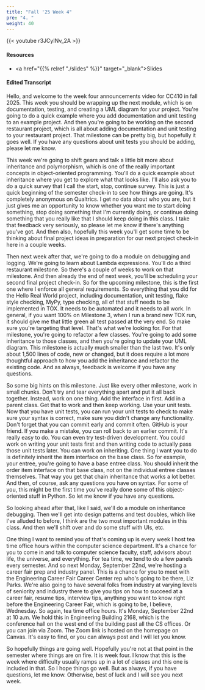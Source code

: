 ```yaml
---
title: "Fall '25 Week 4"
pre: "4. "
weight: 40
---
```


{{< youtube r3JCyINv_2A >}}

#### Resources

* <a href="{{% relref "./slides" %}}" target="_blank">Slides</a>

#### Edited Transcript

Hello, and welcome to the week four announcements video for CC410 in fall 2025. This week you should be wrapping up the next module, which is on documentation, testing, and creating a UML diagram for your project. You're going to do a quick example where you add documentation and unit testing to an example project. And then you're going to be working on the second restaurant project, which is all about adding documentation and unit testing to your restaurant project. That milestone can be pretty big, but hopefully it goes well. If you have any questions about unit tests you should be adding, please let me know. 

This week we're going to shift gears and talk a little bit more about inheritance and polymorphism, which is one of the really important concepts in object-oriented programming. You'll do a quick example about inheritance where you get to explore what that looks like. I'll also ask you to do a quick survey that I call the start, stop, continue survey. This is just a quick beginning of the semester check-in to see how things are going. It's completely anonymous on Qualtrics. I get no data about who you are, but it just gives me an opportunity to know whether you want me to start doing something, stop doing something that I'm currently doing, or continue doing something that you really like that I should keep doing in this class. I take that feedback very seriously, so please let me know if there's anything you've got. And then also, hopefully this week you'll get some time to be thinking about final project ideas in preparation for our next project check-in here in a couple weeks. 

Then next week after that, we're going to do a module on debugging and logging. We're going to learn about Lambda expressions. You'll do a third restaurant milestone. So there's a couple of weeks to work on that milestone. And then already the end of next week, you'll be scheduling your second final project check-in. So for the upcoming milestone, this is the first one where I enforce all general requirements. So everything that you did for the Hello Real World project, including documentation, unit testing, flake style checking, MyPy, type checking, all of that stuff needs to be implemented in TOX. It needs to be automated and it needs to all work. In general, if you want 100% on Milestone 3, when I run a brand new TOX run, it should give me that little green all test passed at the very end. So make sure you're targeting that level. That's what we're looking for. For that milestone, you're going to refactor a few classes. You're going to add some inheritance to those classes, and then you're going to update your UML diagram. This milestone is actually much smaller than the last two. It's only about 1,500 lines of code, new or changed, but it does require a lot more thoughtful approach to how you add the inheritance and refactor the existing code. And as always, feedback is welcome if you have any questions. 

So some big hints on this milestone. Just like every other milestone, work in small chunks. Don't try and tear everything apart and put it all back together. Instead, work on one thing. Add the interface in first. Add in a parent class. Get that to work and then keep working. Use your unit tests. Now that you have unit tests, you can run your unit tests to check to make sure your syntax is correct, make sure you didn't change any functionality. Don't forget that you can commit early and commit often. GitHub is your friend. If you make a mistake, you can roll back to an earlier commit. It's really easy to do. You can even try test-driven development. You could work on writing your unit tests first and then writing code to actually pass those unit tests later. You can work on inheriting. One thing I want you to do is definitely inherit the item interface on the base class. So for example, your entree, you're going to have a base entree class. You should inherit the order item interface on that base class, not on the individual entree classes themselves. That way you get that chain inheritance that works a lot better. And then, of course, ask any questions you have on syntax. For some of you, this might be the first time you've really done some of this object-oriented stuff in Python. So let me know if you have any questions. 

So looking ahead after that, like I said, we'll do a module on inheritance debugging. Then we'll get into design patterns and test doubles, which like I've alluded to before, I think are the two most important modules in this class. And then we'll shift over and do some stuff with UIs, etc. 

One thing I want to remind you of that's coming up is every week I host tea time office hours within the computer science department. It's a chance for you to come in and talk to computer science faculty, staff, advisors about life, the universe, and everything. For tea time, we tend to do a few panels every semester. And so next Monday, September 22nd, we're hosting a career fair prep and industry panel. This is a chance for you to meet with the Engineering Career Fair Career Center rep who's going to be there, Liz Parks. We're also going to have several folks from industry at varying levels of seniority and industry there to give you tips on how to succeed at a career fair, resume tips, interview tips, anything you want to know right before the Engineering Career Fair, which is going to be, I believe, Wednesday. So again, tea time office hours. It's Monday, September 22nd at 10 a.m. We hold this in Engineering Building 2168, which is the conference hall on the west end of the building past all the CS offices. Or you can join via Zoom. The Zoom link is hosted on the homepage on Canvas. It's easy to find, or you can always post and I will let you know. 

So hopefully things are going well. Hopefully you're not at that point in the semester where things are on fire. It is week four. I know that this is the week where difficulty usually ramps up in a lot of classes and this one is included in that. So I hope things go well. But as always, if you have questions, let me know. Otherwise, best of luck and I will see you next week. 
